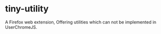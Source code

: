 ﻿# tiny-utility

A Firefox web extension, Offering utilities which can not be implemented in UserChromeJS.
